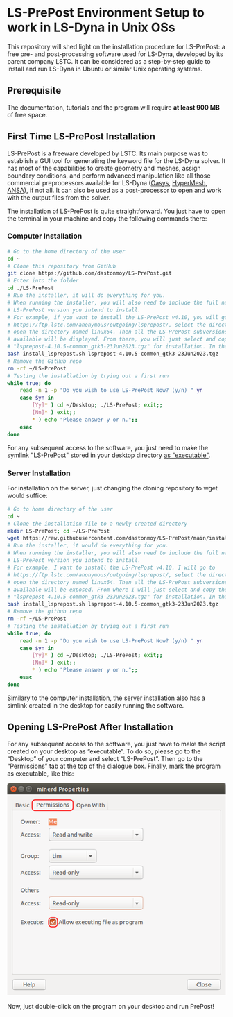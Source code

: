 # LS-PrePost Environment Setup to work in LS-Dyna in Unix OSs
This repository will shed light on the installation procedure for LS-PrePost: a free pre- and post-processing software used for LS-Dyna, developed by its parent company LSTC. It can be considered as a step-by-step guide to install and run LS-Dyna in Ubuntu or similar Unix operating systems.

## Prerequisite
The documentation, tutorials and the program will require **at least 900 MB** of free space.

## First Time LS-PrePost Installation

LS-PrePost is a freeware developed by LSTC. Its main purpose was to establish a GUI tool for generating the keyword file for the LS-Dyna solver. It has most of the capabilities to create geometry and meshes, assign boundary conditions, and perform advanced manipulation like all those commercial preprocessors available for LS-Dyna ([Oasys](https://www.oasys-software.com/dyna/software/), [HyperMesh](https://www.altair.com/hypermesh), [ANSA](https://www.beta-cae.com/ansa.htm)), if not all. It can also be used as a post-processor to open and work with the output files from the solver.

The installation of LS-PrePost is quite straightforward. You just have to open the terminal in your machine and copy the following commands there:

### Computer Installation

```bash
# Go to the home directory of the user
cd ~
# Clone this repository from GitHub
git clone https://github.com/dastonmoy/LS-PrePost.git
# Enter into the folder
cd ./LS-PrePost
# Run the installer, it will do everything for you.
# When running the installer, you will also need to include the full name of the
# LS-PrePost version you intend to install. 
# For example, if you want to install the LS-PrePost v4.10, you will go to
# https://ftp.lstc.com/anonymous/outgoing/lsprepost/, select the directory 4.10,
# open the directory named linux64. Then all the LS-PrePost subversions
# available will be displayed. From there, you will just select and copy the latest one named as
# "lsprepost-4.10.5-common_gtk3-23Jun2023.tgz" for installation. In that case:
bash install_lsprepost.sh lsprepost-4.10.5-common_gtk3-23Jun2023.tgz
# Remove the GitHub repo
rm -rf ~/LS-PrePost
# Testing the installation by trying out a first run
while true; do
    read -n 1 -p "Do you wish to use LS-PrePost Now? (y/n) " yn
    case $yn in
        [Yy]* ) cd ~/Desktop; ./LS-PrePost; exit;;
        [Nn]* ) exit;;
        * ) echo "Please answer y or n.";;
    esac
done
```
For any subsequent access to the software, you just need to make the symlink "LS-PrePost" stored in your desktop directory [as "executable"](#opening-ls-prepost-after-installation).


### Server Installation

For installation on the server, just changing the cloning repository to wget would suffice:

```bash
# Go to home directory of the user
cd ~
# Clone the installation file to a newly created directory
mkdir LS-PrePost; cd ~/LS-PrePost
wget https://raw.githubusercontent.com/dastonmoy/LS-PrePost/main/install_lsprepost.sh
# Run the installer, it would do everything for you.
# When running the installer, you will also need to include the full name of the
# LS-PrePost version you intend to install. 
# For example, I want to install the LS-PrePost v4.10. I will go to
# https://ftp.lstc.com/anonymous/outgoing/lsprepost/, select the directory 4.10,
# open the directory named linux64. Then all the LS-PrePost subversions
# available will be exposed. From where I will just select and copy the latest one named as
# "lsprepost-4.10.5-common_gtk3-23Jun2023.tgz" for installation. In that case:
bash install_lsprepost.sh lsprepost-4.10.5-common_gtk3-23Jun2023.tgz
# Remove the github repo
rm -rf ~/LS-PrePost
# Testing the installation by trying out a first run
while true; do
    read -n 1 -p "Do you wish to use LS-PrePost Now? (y/n) " yn
    case $yn in
        [Yy]* ) cd ~/Desktop; ./LS-PrePost; exit;;
        [Nn]* ) exit;;
        * ) echo "Please answer y or n.";;
    esac
done
```
Similary to the computer installation, the server installation also has a simlink created in the desktop for easily running the software.

## Opening LS-PrePost After Installation
For any subsequent access to the software, you just have to make the script created on your desktop as “executable”. To do so, please go to the “Desktop” of your computer and select “LS-PrePost”. Then go to the “Permissions” tab at the top of the dialogue box. Finally, mark the program as executable, like this:


![Marking the LS-PrePost as executable](images/placeholder.png)

Now, just double-click on the program on your desktop and run PrePost!